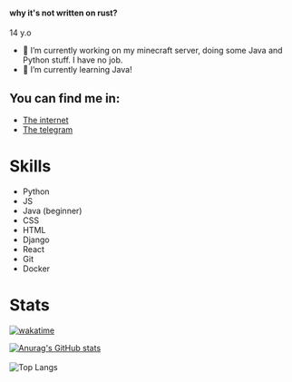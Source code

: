 #### why it's not written on rust?

14 y.o

- 🔭 I’m currently working on my minecraft server, doing some Java and Python stuff. I have no job.
- 🌱 I’m currently learning Java!

## You can find me in:
- [The internet](https://lubaskin.site)
- [The telegram](https://t.me/LUBASKIN_CODE)

# Skills

- Python
- JS
- Java (beginner)
- CSS
- HTML
- Django
- React
- Git
- Docker

# Stats

[![wakatime](https://wakatime.com/badge/user/280c7358-d8a9-44aa-81b1-ee89e6499271.svg)](https://wakatime.com/@280c7358-d8a9-44aa-81b1-ee89e6499271)

[![Anurag's GitHub stats](https://github-readme-stats.vercel.app/api?username=lubaskinc0de&theme=tokyonight)](https://github.com/anuraghazra/github-readme-stats)
<br>
<br>
![Top Langs](https://github-readme-stats.vercel.app/api/top-langs/?username=lubaskinc0de&theme=tokyonight)
